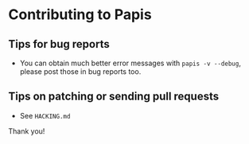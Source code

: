 # Contributing to Papis

## Tips for bug reports

* You can obtain much better error messages with `papis -v --debug`, please
  post those in bug reports too.

## Tips on patching or sending pull requests

* See `HACKING.md`

Thank you!
